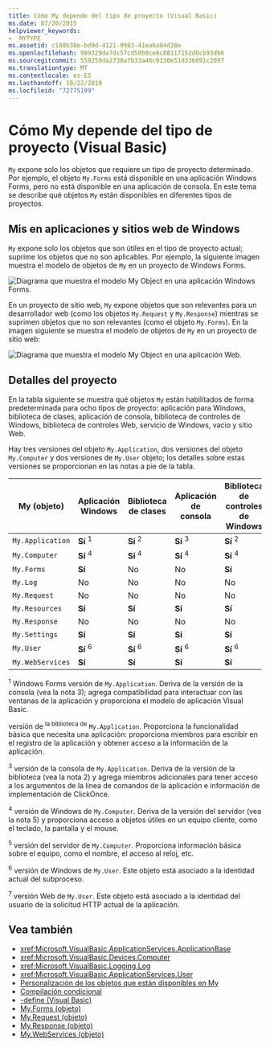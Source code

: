 ```yaml
---
title: Cómo My depende del tipo de proyecto (Visual Basic)
ms.date: 07/20/2015
helpviewer_keywords:
- _MYTYPE
ms.assetid: c188b38e-bd9d-4121-9983-41ea6a94d28e
ms.openlocfilehash: 989329da7dc57cd50b9ce6c88117152d0cb93d66
ms.sourcegitcommit: 559259da2738a7b33a46c0130e51d336091c2097
ms.translationtype: MT
ms.contentlocale: es-ES
ms.lasthandoff: 10/22/2019
ms.locfileid: "72775199"
---
```

# <a name="how-my-depends-on-project-type-visual-basic"></a>Cómo My depende del tipo de proyecto (Visual Basic)
`My` expone solo los objetos que requiere un tipo de proyecto determinado. Por ejemplo, el objeto `My.Forms` está disponible en una aplicación Windows Forms, pero no está disponible en una aplicación de consola. En este tema se describe qué objetos `My` están disponibles en diferentes tipos de proyectos.  
  
## <a name="my-in-windows-applications-and-web-sites"></a>Mis en aplicaciones y sitios web de Windows  
 `My` expone solo los objetos que son útiles en el tipo de proyecto actual; suprime los objetos que no son aplicables. Por ejemplo, la siguiente imagen muestra el modelo de objetos de `My` en un proyecto de Windows Forms.  
  
 ![Diagrama que muestra el modelo My Object en una aplicación Windows Forms.](./media/how-my-depends-on-project-type/my-object-model-windows-forms.png)  
  
 En un proyecto de sitio web, `My` expone objetos que son relevantes para un desarrollador web (como los objetos `My.Request` y `My.Response`) mientras se suprimen objetos que no son relevantes (como el objeto `My.Forms`). En la imagen siguiente se muestra el modelo de objetos de `My` en un proyecto de sitio web:  
  
 ![Diagrama que muestra el modelo My Object en una aplicación Web.](./media/how-my-depends-on-project-type/my-object-model-web.png)  
  
## <a name="project-details"></a>Detalles del proyecto  
 En la tabla siguiente se muestra qué objetos `My` están habilitados de forma predeterminada para ocho tipos de proyecto: aplicación para Windows, biblioteca de clases, aplicación de consola, biblioteca de controles de Windows, biblioteca de controles Web, servicio de Windows, vacío y sitio Web.  
  
 Hay tres versiones del objeto `My.Application`, dos versiones del objeto `My.Computer` y dos versiones de `My.User` objeto; los detalles sobre estas versiones se proporcionan en las notas a pie de la tabla.  
  
|My (objeto)|Aplicación Windows|Biblioteca de clases|Aplicación de consola|Biblioteca de controles de Windows|Biblioteca de controles Web|Servicio de Windows|Empty|Sitio web|  
|---|---|---|---|---|---|---|---|---|  
|`My.Application`|**Sí** <sup>1</sup>|**Sí** <sup>2</sup>|**Sí** <sup>3</sup>|**Sí** <sup>2</sup>|No|**Sí** <sup>3</sup>|No|No|  
|`My.Computer`|**Sí** <sup>4</sup>|**Sí** <sup>4</sup>|**Sí** <sup>4</sup>|**Sí** <sup>4</sup>|**Sí** <sup>5</sup>|**Sí** <sup>4</sup>|No|**Sí** <sup>5</sup>|  
|`My.Forms`|**Sí**|No|No|**Sí**|No|No|No|No|  
|`My.Log`|No|No|No|No|No|No|No|**Sí**|  
|`My.Request`|No|No|No|No|No|No|No|**Sí**|  
|`My.Resources`|**Sí**|**Sí**|**Sí**|**Sí**|**Sí**|**Sí**|No|No|  
|`My.Response`|No|No|No|No|No|No|No|**Sí**|  
|`My.Settings`|**Sí**|**Sí**|**Sí**|**Sí**|**Sí**|**Sí**|No|No|  
|`My.User`|**Sí** <sup>6</sup>|**Sí** <sup>6</sup>|**Sí** <sup>6</sup>|**Sí** <sup>6</sup>|**Sí** <sup>7</sup>|**Sí** <sup>6</sup>|No|**Sí** <sup>7</sup>|  
|`My.WebServices`|**Sí**|**Sí**|**Sí**|**Sí**|**Sí**|**Sí**|No|No|  
  
 <sup>1</sup> Windows Forms versión de `My.Application`. Deriva de la versión de la consola (vea la nota 3); agrega compatibilidad para interactuar con las ventanas de la aplicación y proporciona el modelo de aplicación Visual Basic.  
  
 versión de <sup>la biblioteca de</sup> `My.Application`. Proporciona la funcionalidad básica que necesita una aplicación: proporciona miembros para escribir en el registro de la aplicación y obtener acceso a la información de la aplicación.  
  
 <sup>3</sup> versión de la consola de `My.Application`. Deriva de la versión de la biblioteca (vea la nota 2) y agrega miembros adicionales para tener acceso a los argumentos de la línea de comandos de la aplicación e información de implementación de ClickOnce.  
  
 <sup>4</sup> versión de Windows de `My.Computer`. Deriva de la versión del servidor (vea la nota 5) y proporciona acceso a objetos útiles en un equipo cliente, como el teclado, la pantalla y el mouse.  
  
 <sup>5</sup> versión del servidor de `My.Computer`. Proporciona información básica sobre el equipo, como el nombre, el acceso al reloj, etc.  
  
 <sup>6</sup> versión de Windows de `My.User`. Este objeto está asociado a la identidad actual del subproceso.  
  
 <sup>7</sup> versión Web de `My.User`. Este objeto está asociado a la identidad del usuario de la solicitud HTTP actual de la aplicación.  
  
## <a name="see-also"></a>Vea también

- <xref:Microsoft.VisualBasic.ApplicationServices.ApplicationBase>
- <xref:Microsoft.VisualBasic.Devices.Computer>
- <xref:Microsoft.VisualBasic.Logging.Log>
- <xref:Microsoft.VisualBasic.ApplicationServices.User>
- [Personalización de los objetos que están disponibles en My](../../../visual-basic/developing-apps/customizing-extending-my/customizing-which-objects-are-available-in-my.md)
- [Compilación condicional](../../../visual-basic/programming-guide/program-structure/conditional-compilation.md)
- [-define (Visual Basic)](../../../visual-basic/reference/command-line-compiler/define.md)
- [My.Forms (objeto)](../../../visual-basic/language-reference/objects/my-forms-object.md)
- [My.Request (objeto)](../../../visual-basic/language-reference/objects/my-request-object.md)
- [My.Response (objeto)](../../../visual-basic/language-reference/objects/my-response-object.md)
- [My.WebServices (objeto)](../../../visual-basic/language-reference/objects/my-webservices-object.md)
